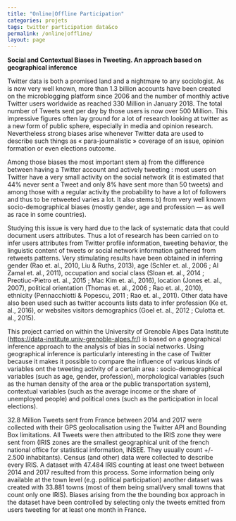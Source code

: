```yaml
---
title: "Online|Offline Participation"
categories: projets
tags: twitter participation data&co
permalink: /online|offline/
layout: page
---
```


<b>Social and Contextual Biases in Tweeting. An approach based on geographical inference</b>

Twitter data is both a promised land and a nightmare to any sociologist. As is now very well known, more than 1.3 billion accounts have been created on the microblogging platform since 2006 and the number of monthly active Twitter users worldwide as reached 330 Million in January 2018. The total number of Tweets sent per day by those users is now over 500 Million. This impressive figures often lay ground for a lot of research looking at twitter as a new form of public sphere, especially in media and opinion research. Nevertheless strong biases arise whenever Twitter data are used to describe such things as « para-journalistic » coverage of an issue, opinion formation or even elections outcome.

Among those biases the most important stem a) from the difference between having a Twitter account and actively tweeting : most users on Twitter have a very small activity on the social network (it is estimated that 44% never sent a Tweet and only 8% have sent more than 50 tweets) and among those with a regular activity the probability to have a lot of followers and thus to be retweeted varies a lot. It also stems b) from very well known socio-demographical biases (mostly gender, age and profession — as well as race in some countries).

Studying this issue is very hard due to the lack of systematic data that could document users attributes. Thus a lot of research has been carried on to infer users attributes from Twitter profile information, tweeting behavior, the linguistic content of tweets or social network information gathered from retweets patterns. Very stimulating results have been obtained in inferring gender (Rao et. al., 2010, Liu & Ruths, 2013), age (Schler et. al., 2006 ; Al Zamal et. al., 2011), occupation and social class (Sloan et. al., 2014 ; Preotiuc-Pietro et. al., 2015 ; Mac Kim et. al., 2016), location (Jones et. al., 2007), political orientation (Thomas et. al., 2006 ; Rao et. al., 2010), ethnicity (Pennacchiotti & Popescu, 2011 ; Rao et. al., 2011). Other data have also been used such as twitter accounts lists data to infer profession (Ke et. al., 2016), or websites visitors demographics (Goel et. al., 2012 ; Culotta et. al., 2015).

This project carried on within the University of Grenoble Alpes Data Institute (https://data-institute.univ-grenoble-alpes.fr/) is based on a geographical inference approach to the analysis of bias in social networks. Using geographical inference is particularly interesting in the case of Twitter because it makes it possible to compare the influence of various kinds of variables ont the tweeting activity of a certain area : socio-demographical variables (such as age, gender, profession), morphological variables (such as the human density of the area or the public transportation system), contextual variables (such as the average income or the share of unemployed people) and political ones (such as the participation in local elections).

32.8 Million Tweets sent from France between 2014 and 2017 were collected with their GPS geolocalisation using the Twitter API and Bounding Box limitations. All Tweets were then attributed to the IRIS zone they were sent from (IRIS zones are the smallest geographical unit of the french national office for statistical information, INSEE. They usually count +/- 2.500 inhabitants). Census (and other) data were collected to describe every IRIS. A dataset with 47.484 IRIS counting at least one tweet between 2014 and 2017 resulted from this process. Some information being only available at the town level (e.g. political participation) another dataset was created with 33.881 towns (most of them being small/very small towns that count only one IRIS). Biases arising from the the bounding box approach in the dataset have been controlled by selecting only the tweets emitted from users tweeting for at least one month in France.
